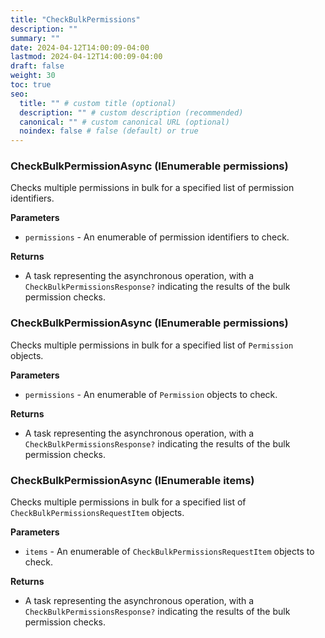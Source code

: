 ```yaml
---
title: "CheckBulkPermissions"
description: ""
summary: ""
date: 2024-04-12T14:00:09-04:00
lastmod: 2024-04-12T14:00:09-04:00
draft: false
weight: 30
toc: true
seo:
  title: "" # custom title (optional)
  description: "" # custom description (recommended)
  canonical: "" # custom canonical URL (optional)
  noindex: false # false (default) or true
---
```


### CheckBulkPermissionAsync (IEnumerable<string> permissions)

Checks multiple permissions in bulk for a specified list of permission identifiers.

**Parameters**

- `permissions` - An enumerable of permission identifiers to check.

**Returns**

- A task representing the asynchronous operation, with a `CheckBulkPermissionsResponse?` indicating the results of the bulk permission checks.

### CheckBulkPermissionAsync (IEnumerable<Permission> permissions)

Checks multiple permissions in bulk for a specified list of `Permission` objects.

**Parameters**

- `permissions` - An enumerable of `Permission` objects to check.

**Returns**

- A task representing the asynchronous operation, with a `CheckBulkPermissionsResponse?` indicating the results of the bulk permission checks.

### CheckBulkPermissionAsync (IEnumerable<CheckBulkPermissionsRequestItem> items)

Checks multiple permissions in bulk for a specified list of `CheckBulkPermissionsRequestItem` objects.

**Parameters**

- `items` - An enumerable of `CheckBulkPermissionsRequestItem` objects to check.

**Returns**

- A task representing the asynchronous operation, with a `CheckBulkPermissionsResponse?` indicating the results of the bulk permission checks.
